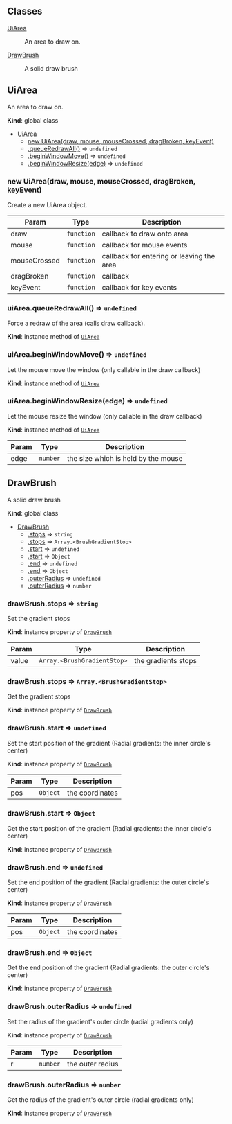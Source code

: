 ## Classes

<dl>
<dt><a href="#UiArea">UiArea</a></dt>
<dd><p>An area to draw on.</p>
</dd>
<dt><a href="#DrawBrush">DrawBrush</a></dt>
<dd><p>A solid draw brush</p>
</dd>
</dl>

<a name="UiArea"></a>

## UiArea
An area to draw on.

**Kind**: global class  

* [UiArea](#UiArea)
    * [new UiArea(draw, mouse, mouseCrossed, dragBroken, keyEvent)](#new_UiArea_new)
    * [.queueRedrawAll()](#UiArea+queueRedrawAll) ⇒ <code>undefined</code>
    * [.beginWindowMove()](#UiArea+beginWindowMove) ⇒ <code>undefined</code>
    * [.beginWindowResize(edge)](#UiArea+beginWindowResize) ⇒ <code>undefined</code>

<a name="new_UiArea_new"></a>

### new UiArea(draw, mouse, mouseCrossed, dragBroken, keyEvent)
Create a new UiArea object.


| Param | Type | Description |
| --- | --- | --- |
| draw | <code>function</code> | callback to draw onto area |
| mouse | <code>function</code> | callback for mouse events |
| mouseCrossed | <code>function</code> | callback for entering or leaving the area |
| dragBroken | <code>function</code> | callback |
| keyEvent | <code>function</code> | callback for key events |

<a name="UiArea+queueRedrawAll"></a>

### uiArea.queueRedrawAll() ⇒ <code>undefined</code>
Force a redraw of the area (calls draw callback).

**Kind**: instance method of [<code>UiArea</code>](#UiArea)  
<a name="UiArea+beginWindowMove"></a>

### uiArea.beginWindowMove() ⇒ <code>undefined</code>
Let the mouse move the window (only callable in the draw callback)

**Kind**: instance method of [<code>UiArea</code>](#UiArea)  
<a name="UiArea+beginWindowResize"></a>

### uiArea.beginWindowResize(edge) ⇒ <code>undefined</code>
Let the mouse resize the window (only callable in the draw callback)

**Kind**: instance method of [<code>UiArea</code>](#UiArea)  

| Param | Type | Description |
| --- | --- | --- |
| edge | <code>number</code> | the size which is held by the mouse |

<a name="DrawBrush"></a>

## DrawBrush
A solid draw brush

**Kind**: global class  

* [DrawBrush](#DrawBrush)
    * [.stops](#DrawBrush+stops) ⇒ <code>string</code>
    * [.stops](#DrawBrush+stops) ⇒ <code>Array.&lt;BrushGradientStop&gt;</code>
    * [.start](#DrawBrush+start) ⇒ <code>undefined</code>
    * [.start](#DrawBrush+start) ⇒ <code>Object</code>
    * [.end](#DrawBrush+end) ⇒ <code>undefined</code>
    * [.end](#DrawBrush+end) ⇒ <code>Object</code>
    * [.outerRadius](#DrawBrush+outerRadius) ⇒ <code>undefined</code>
    * [.outerRadius](#DrawBrush+outerRadius) ⇒ <code>number</code>

<a name="DrawBrush+stops"></a>

### drawBrush.stops ⇒ <code>string</code>
Set the gradient stops

**Kind**: instance property of [<code>DrawBrush</code>](#DrawBrush)  

| Param | Type | Description |
| --- | --- | --- |
| value | <code>Array.&lt;BrushGradientStop&gt;</code> | the gradients stops |

<a name="DrawBrush+stops"></a>

### drawBrush.stops ⇒ <code>Array.&lt;BrushGradientStop&gt;</code>
Get the gradient stops

**Kind**: instance property of [<code>DrawBrush</code>](#DrawBrush)  
<a name="DrawBrush+start"></a>

### drawBrush.start ⇒ <code>undefined</code>
Set the start position of the gradient
(Radial gradients: the inner circle's center)

**Kind**: instance property of [<code>DrawBrush</code>](#DrawBrush)  

| Param | Type | Description |
| --- | --- | --- |
| pos | <code>Object</code> | the coordinates |

<a name="DrawBrush+start"></a>

### drawBrush.start ⇒ <code>Object</code>
Get the start position of the gradient
(Radial gradients: the inner circle's center)

**Kind**: instance property of [<code>DrawBrush</code>](#DrawBrush)  
<a name="DrawBrush+end"></a>

### drawBrush.end ⇒ <code>undefined</code>
Set the end position of the gradient
(Radial gradients: the outer circle's center)

**Kind**: instance property of [<code>DrawBrush</code>](#DrawBrush)  

| Param | Type | Description |
| --- | --- | --- |
| pos | <code>Object</code> | the coordinates |

<a name="DrawBrush+end"></a>

### drawBrush.end ⇒ <code>Object</code>
Get the end position of the gradient
(Radial gradients: the outer circle's center)

**Kind**: instance property of [<code>DrawBrush</code>](#DrawBrush)  
<a name="DrawBrush+outerRadius"></a>

### drawBrush.outerRadius ⇒ <code>undefined</code>
Set the radius of the gradient's outer circle (radial gradients only)

**Kind**: instance property of [<code>DrawBrush</code>](#DrawBrush)  

| Param | Type | Description |
| --- | --- | --- |
| r | <code>number</code> | the outer radius |

<a name="DrawBrush+outerRadius"></a>

### drawBrush.outerRadius ⇒ <code>number</code>
Get the radius of the gradient's outer circle (radial gradients only)

**Kind**: instance property of [<code>DrawBrush</code>](#DrawBrush)  
